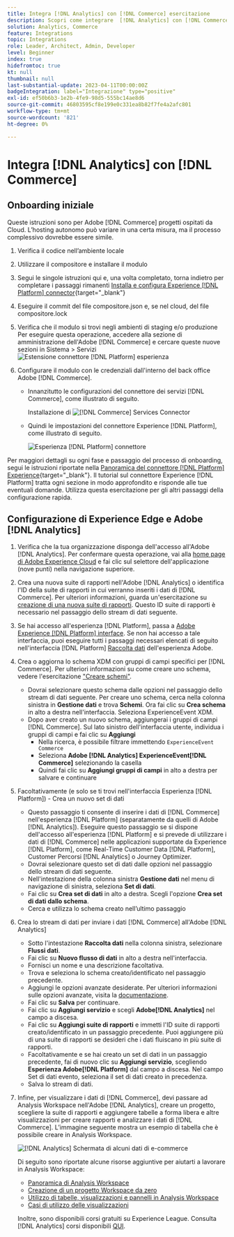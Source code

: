 ```yaml
---
title: Integra [!DNL Analytics] con [!DNL Commerce] esercitazione
description: Scopri come integrare  [!DNL Analytics] con [!DNL Commerce].
solution: Analytics, Commerce
feature: Integrations
topic: Integrations
role: Leader, Architect, Admin, Developer
level: Beginner
index: true
hidefromtoc: true
kt: null
thumbnail: null
last-substantial-update: 2023-04-11T00:00:00Z
badgeIntegration: label="Integrazione" type="positive"
exl-id: ef50b6b3-1e2b-4fe9-98d5-555bc14ae8d6
source-git-commit: 46803595cf8e199e0c331ea8b82f7fe4a2afc801
workflow-type: tm+mt
source-wordcount: '821'
ht-degree: 0%

---
```


# Integra [!DNL Analytics] con [!DNL Commerce]

## Onboarding iniziale

Queste istruzioni sono per Adobe [!DNL Commerce] progetti ospitati da Cloud. L’hosting autonomo può variare in una certa misura, ma il processo complessivo dovrebbe essere simile.

1. Verifica il codice nell’ambiente locale
1. Utilizzare il compositore e installare il modulo
1. Segui le singole istruzioni qui e, una volta completato, torna indietro per completare i passaggi rimanenti
   [Installa e configura Experience [!DNL Platform] connector](https://experienceleague.adobe.com/docs/commerce-merchant-services/experience-platform-connector/fundamentals/install.html){target="_blank"}


1. Eseguire il commit del file compositore.json e, se nel cloud, del file compositore.lock
1. Verifica che il modulo si trovi negli ambienti di staging e/o produzione
Per eseguire questa operazione, accedere alla sezione di amministrazione dell&#39;Adobe [!DNL Commerce] e cercare queste nuove sezioni in Sistema > Servizi
   ![Estensione connettore [!DNL Platform] esperienza](./assets/analytics-commerce/admin-view-experience-platform-commector-extension.png)

1. Configurare il modulo con le credenziali dall&#39;interno del back office Adobe [!DNL Commerce].
   * Innanzitutto le configurazioni del connettore dei servizi [!DNL Commerce], come illustrato di seguito.

     Installazione di ![[!DNL Commerce] Services Connector](./assets/analytics-commerce/commerce-services-connector-setup.png)
   * Quindi le impostazioni del connettore Experience [!DNL Platform], come illustrato di seguito.

     ![Esperienza [!DNL Platform] connettore](./assets/analytics-commerce/experience-platform-connector.png)

Per maggiori dettagli su ogni fase e passaggio del processo di onboarding, segui le istruzioni riportate nella [Panoramica del connettore [!DNL Platform] Experience](https://experienceleague.adobe.com/docs/commerce-merchant-services/experience-platform-connector/overview.html){target="_blank"}. Il tutorial sul connettore Experience [!DNL Platform] tratta ogni sezione in modo approfondito e risponde alle tue eventuali domande. Utilizza questa esercitazione per gli altri passaggi della configurazione rapida.

## Configurazione di Experience Edge e Adobe [!DNL Analytics]

1. Verifica che la tua organizzazione disponga dell&#39;accesso all&#39;Adobe [!DNL Analytics]. Per confermare questa operazione, vai alla [home page di Adobe Experience Cloud](https://experience.adobe.com/) e fai clic sul selettore dell&#39;applicazione (nove punti) nella navigazione superiore.

1. Crea una nuova suite di rapporti nell&#39;Adobe [!DNL Analytics] o identifica l&#39;ID della suite di rapporti in cui verranno inseriti i dati di [!DNL Commerce]. Per ulteriori informazioni, guarda un&#39;esercitazione su [creazione di una nuova suite di rapporti](https://experienceleague.adobe.com/docs/analytics-learn/tutorials/intro-to-analytics/analytics-basics/understanding-and-creating-report-suites.html). Questo ID suite di rapporti è necessario nel passaggio dello stream di dati seguente.

1. Se hai accesso all&#39;esperienza [!DNL Platform], passa a [Adobe Experience [!DNL Platform] interface](https://platform.adobe.com). Se non hai accesso a tale interfaccia, puoi eseguire tutti i passaggi necessari elencati di seguito nell&#39;interfaccia [!DNL Platform] [Raccolta dati](https://experience.adobe.com/#/data-collection) dell&#39;esperienza Adobe.

1. Crea o aggiorna lo schema XDM con gruppi di campi specifici per [!DNL Commerce]. Per ulteriori informazioni su come creare uno schema, vedere l&#39;esercitazione [&quot;Creare schemi&quot;](https://experienceleague.adobe.com/docs/platform-learn/tutorials/schemas/create-schemas.html?lang=it).
   * Dovrai selezionare questo schema dalle opzioni nel passaggio dello stream di dati seguente. Per creare uno schema, cerca nella colonna sinistra in **Gestione dati** e trova **Schemi**. Ora fai clic su **Crea schema** in alto a destra nell&#39;interfaccia. Seleziona ExperienceEvent XDM.
   * Dopo aver creato un nuovo schema, aggiungerai i gruppi di campi [!DNL Commerce]. Sul lato sinistro dell&#39;interfaccia utente, individua i gruppi di campi e fai clic su **Aggiungi**
      * Nella ricerca, è possibile filtrare immettendo `ExperienceEvent Commerce`
      * Seleziona **Adobe [!DNL Analytics] ExperienceEvent[!DNL Commerce]** selezionando la casella
      * Quindi fai clic su **Aggiungi gruppi di campi** in alto a destra per salvare e continuare

1. Facoltativamente (e solo se ti trovi nell&#39;interfaccia Esperienza [!DNL Platform]) - Crea un nuovo set di dati
   * Questo passaggio ti consente di inserire i dati di [!DNL Commerce] nell&#39;esperienza [!DNL Platform] (separatamente da quelli di Adobe [!DNL Analytics]). Eseguire questo passaggio se si dispone dell&#39;accesso all&#39;esperienza [!DNL Platform] e si prevede di utilizzare i dati di [!DNL Commerce] nelle applicazioni supportate da Experience [!DNL Platform], come Real-Time Customer Data [!DNL Platform], Customer Percorsi [!DNL Analytics] o Journey Optimizer.
   * Dovrai selezionare questo set di dati dalle opzioni nel passaggio dello stream di dati seguente.
   * Nell&#39;intestazione della colonna sinistra **Gestione dati** nel menu di navigazione di sinistra, seleziona **Set di dati**.
   * Fai clic su **Crea set di dati** in alto a destra. Scegli l&#39;opzione **Crea set di dati dallo schema**.
   * Cerca e utilizza lo schema creato nell’ultimo passaggio

1. Crea lo stream di dati per inviare i dati [!DNL Commerce] all&#39;Adobe [!DNL Analytics]
   * Sotto l&#39;intestazione **Raccolta dati** nella colonna sinistra, selezionare **Flussi dati**.
   * Fai clic su **Nuovo flusso di dati** in alto a destra nell&#39;interfaccia.
   * Fornisci un nome e una descrizione facoltativa.
   * Trova e seleziona lo schema creato/identificato nel passaggio precedente.
   * Aggiungi le opzioni avanzate desiderate. Per ulteriori informazioni sulle opzioni avanzate, visita la [documentazione](https://experienceleague.adobe.com/docs/experience-platform/datastreams/configure.html?lang=it).
   * Fai clic su **Salva** per continuare.
   * Fai clic su **Aggiungi servizio** e scegli **Adobe[!DNL Analytics]** nel campo a discesa.
   * Fai clic su **Aggiungi suite di rapporti** e immetti l&#39;ID suite di rapporti creato/identificato in un passaggio precedente. Puoi aggiungere più di una suite di rapporti se desideri che i dati fluiscano in più suite di rapporti.
   * Facoltativamente e se hai creato un set di dati in un passaggio precedente, fai di nuovo clic su **Aggiungi servizio**, scegliendo **Esperienza Adobe[!DNL Platform]** dal campo a discesa. Nel campo Set di dati evento, seleziona il set di dati creato in precedenza.
   * Salva lo stream di dati.

1. Infine, per visualizzare i dati di [!DNL Commerce], devi passare ad Analysis Workspace nell&#39;Adobe [!DNL Analytics], creare un progetto, scegliere la suite di rapporti e aggiungere tabelle a forma libera e altre visualizzazioni per creare rapporti e analizzare i dati di [!DNL Commerce]. L’immagine seguente mostra un esempio di tabella che è possibile creare in Analysis Workspace.

   ![[!DNL Analytics] Schermata di alcuni dati di e-commerce](./assets/analytics-commerce/analytics-screenshot-commerce-items.png)

   Di seguito sono riportate alcune risorse aggiuntive per aiutarti a lavorare in Analysis Workspace:

   * [Panoramica di Analysis Workspace](https://experienceleague.adobe.com/docs/analytics-learn/tutorials/analysis-workspace/analysis-workspace-basics/analysis-workspace-overview.html)
   * [Creazione di un progetto Workspace da zero](https://experienceleague.adobe.com/docs/analytics-learn/tutorials/analysis-workspace/analysis-workspace-basics/building-a-workspace-project-from-scratch.html)
   * [Utilizzo di tabelle, visualizzazioni e pannelli in Analysis Workspace](https://experienceleague.adobe.com/docs/analytics-learn/tutorials/analysis-workspace/using-panels/using-tables-visualizations-and-panels.html)
   * [Casi di utilizzo delle visualizzazioni](https://experienceleague.adobe.com/docs/analytics-learn/tutorials/analysis-workspace/visualizations/visualization-use-cases.html)

   Inoltre, sono disponibili corsi gratuiti su Experience League. Consulta [!DNL Analytics] corsi disponibili [QUI](https://experienceleague.adobe.com/?lang=en&amp;Solution=Analytics#courses).
